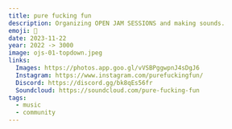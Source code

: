 ```yaml
---
title: pure fucking fun
description: Organizing OPEN JAM SESSIONS and making sounds.
emoji: 🥁
date: 2023-11-22
year: 2022 -> 3000
image: ojs-01-topdown.jpeg
links:
  Images: https://photos.app.goo.gl/vVSBPggwpnJ4sDgJ6
  Instagram: https://www.instagram.com/purefuckingfun/
  Discord: https://discord.gg/bk8qEs56fr
  Soundcloud: https://soundcloud.com/pure-fucking-fun
tags:
  - music
  - community
---
```

